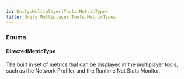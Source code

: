 ```yaml
---
id: Unity.Multiplayer.Tools.MetricTypes
title: Unity.Multiplayer.Tools.MetricTypes
---
```

### Enums

#### DirectedMetricType



The built in set of metrics that can be displayed in the multiplayer
tools, such as the Network Profiler and the Runtime Net Stats Monitor.

